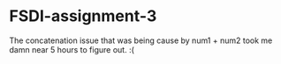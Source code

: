 # FSDI-assignment-3
 
 
 The concatenation issue that was being cause by num1 + num2 took me damn near 5 hours to figure out.   :(

